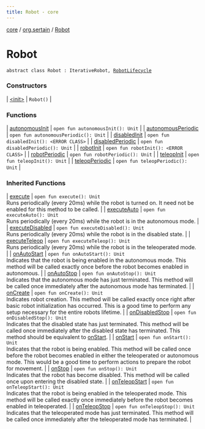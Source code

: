 ```yaml
---
title: Robot - core
---
```


[core](../../index.md) / [org.sertain](../index.md) / [Robot](.)

# Robot

`abstract class Robot : IterativeRobot, `[`RobotLifecycle`](../-robot-lifecycle/index.md)

### Constructors

| [&lt;init&gt;](-init-.md) | `Robot()` |

### Functions

| [autonomousInit](autonomous-init.md) | `open fun autonomousInit(): Unit` |
| [autonomousPeriodic](autonomous-periodic.md) | `open fun autonomousPeriodic(): Unit` |
| [disabledInit](disabled-init.md) | `open fun disabledInit(): <ERROR CLASS>` |
| [disabledPeriodic](disabled-periodic.md) | `open fun disabledPeriodic(): Unit` |
| [robotInit](robot-init.md) | `open fun robotInit(): <ERROR CLASS>` |
| [robotPeriodic](robot-periodic.md) | `open fun robotPeriodic(): Unit` |
| [teleopInit](teleop-init.md) | `open fun teleopInit(): Unit` |
| [teleopPeriodic](teleop-periodic.md) | `open fun teleopPeriodic(): Unit` |

### Inherited Functions

| [execute](../-robot-lifecycle/execute.md) | `open fun execute(): Unit`<br>Runs periodically (every 20ms) while the robot is turned on. It need not be enabled for this
method to be called. |
| [executeAuto](../-robot-lifecycle/execute-auto.md) | `open fun executeAuto(): Unit`<br>Runs periodically (every 20ms) while the robot is in the autonomous mode. |
| [executeDisabled](../-robot-lifecycle/execute-disabled.md) | `open fun executeDisabled(): Unit`<br>Runs periodically (every 20ms) while the robot is in the disabled state. |
| [executeTeleop](../-robot-lifecycle/execute-teleop.md) | `open fun executeTeleop(): Unit`<br>Runs periodically (every 20ms) while the robot is in the teleoperated mode. |
| [onAutoStart](../-robot-lifecycle/on-auto-start.md) | `open fun onAutoStart(): Unit`<br>Indicates that the robot is being enabled in the autonomous mode. This method will be
called exactly once before the robot becomes enabled in autonomous. |
| [onAutoStop](../-robot-lifecycle/on-auto-stop.md) | `open fun onAutoStop(): Unit`<br>Indicates that the autonomous mode has just terminated. This method will be called once
immediately after the autonomous mode has terminated. |
| [onCreate](../-robot-lifecycle/on-create.md) | `open fun onCreate(): Unit`<br>Indicates robot creation. This method will be called exactly once right after basic robot
initialization has occurred. This is a good time to perform any setup necessary for the
entire robots lifetime. |
| [onDisabledStop](../-robot-lifecycle/on-disabled-stop.md) | `open fun onDisabledStop(): Unit`<br>Indicates that the disabled state has just terminated. This method will be called once
immediately after the disabled state has terminated. This method should be equivalent to
[onStart](../-robot-lifecycle/on-start.md). |
| [onStart](../-robot-lifecycle/on-start.md) | `open fun onStart(): Unit`<br>Indicates that the robot is being enabled. This method will be called once before the
robot becomes enabled in either the teleoperated or autonomous mode. This would be a good
time to perform actions to prepare the robot for movement. |
| [onStop](../-robot-lifecycle/on-stop.md) | `open fun onStop(): Unit`<br>Indicates that the robot has become disabled. This method will be called once upon
entering the disabled state. |
| [onTeleopStart](../-robot-lifecycle/on-teleop-start.md) | `open fun onTeleopStart(): Unit`<br>Indicates that the robot is being enabled in the teleoperated mode. This method will be
called exactly once immediately before the robot becomes enabled in teleoperated. |
| [onTeleopStop](../-robot-lifecycle/on-teleop-stop.md) | `open fun onTeleopStop(): Unit`<br>Indicates that the teleoperated mode has just terminated. This method will be called once
immediately after the teleoperated mode has terminated. |


